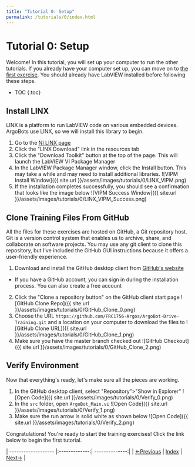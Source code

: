 ```yaml
---
title: "Tutorial 0: Setup"
permalink: /tutorials/0/index.html
---
```

[PREV]: /index.html
[HOME]: /index.html
[NEXT]: /tutorials/1/index.html
# Tutorial 0: Setup

Welcome!  In this tutorial, you will set up your computer to run the other tutorials.
If you already have your computer set up, you can move on to [the first exercise][NEXT].
You should already have LabVIEW installed before following these steps.

* TOC
{:toc}

## Install LINX

LINX is a platform to run LabVIEW code on various embedded devices.
ArgoBots use LINX, so we will install this library to begin.

1. Go to the [NI LINX page](http://sine.ni.com/nips/cds/view/p/lang/en/nid/212478)
2. Click the "LINX Download" link in the resources tab
3. Click the "Download Toolkit" button at the top of the page.  This will launch the LabVIEW VI Package Manager
4. In the LabVIEW Package Manager window, click the Install button.  This may take a while and may need to install additional libraries.
   ![VIPM Install Window]({{ site.url }}/assets/images/tutorials/0/LINX_VIPM.png)
5. If the installation completes successfully, you should see a confirmation that looks like the image below
   ![VIPM Success Window]({{ site.url }}/assets/images/tutorials/0/LINX_VIPM_Success.png)

## Clone Training Files From GitHub

All the files for these exercises are hosted on GitHub, a Git repository host.
Git is a version control system that enables us to archive, share, and collaborate on software projects.
You may use any git client to clone this repository, but I've included the GitHub GUI instructions because it offers a user-friendly experience.

1. Download and install the GitHub desktop client from [GitHub's website](https://desktop.github.com/)
  - If you have a GitHub account, you can sign in during the installation process.  You can also create a free account
2. Click the "Clone a repository button" on the GitHub client start page
   ![GitHub Clone Repo]({{ site.url }}/assets/images/tutorials/0/GitHub_Clone_0.png)
3. Choose the URL `https://github.com/FRC1756-Argos/ArgoBot-Drive-Training.git` and a location on your computer to download the files to
   ![GitHub Clone URL]({{ site.url }}/assets/images/tutorials/0/GitHub_Clone_1.png)
4. Make sure you have the master branch checked out
   ![GitHub Checkout]({{ site.url }}/assets/images/tutorials/0/GitHub_Clone_2.png)

## Verify Environment

Now that everything's ready, let's make sure all the pieces are working.

1. In the GitHub desktop client, select "Repository">"Show in Explorer"
   ![Open Code]({{ site.url }}/assets/images/tutorials/0/Verify_0.png)
2. In the `src` folder, open `ArgoBot_Main.vi`
   ![Open Code]({{ site.url }}/assets/images/tutorials/0/Verify_1.png)
3. Make sure the run arrow is solid white as shown below
   ![Open Code]({{ site.url }}/assets/images/tutorials/0/Verify_2.png)

Congratulations!  You're ready to start the training exercises!  Click the link below to begin the first tutorial.

| ------------------- |:-------------:| --------------:|
| [<-Previous][PREV]  | [Index][HOME] | [Next->][NEXT] |